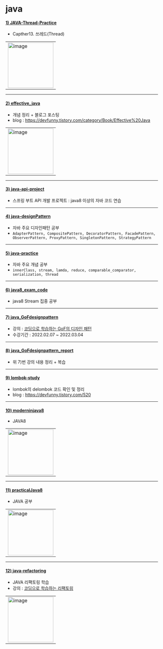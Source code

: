 # java

#### [1) JAVA-Thread-Practice](https://github.com/seohaebada/2021to2022/tree/master/java/JAVA-Thread-Practice)
- Capther13. 쓰레드(Thread)
<table><tr><td>
    <img width="150" alt="image" src="https://user-images.githubusercontent.com/87924260/206157231-1e5fe62c-2b5e-468f-8b4d-75d962d2389b.png">
</td></tr></table>

---

#### [2) effective_java](https://github.com/seohaebada/2021to2022/tree/master/java/effective_java)
- 개념 정리 + 블로그 포스팅
- blog : https://devfunny.tistory.com/category/Book/Effective%20Java
<table><tr><td>
    <img width="150" alt="image" src="https://user-images.githubusercontent.com/87924260/206157672-9e5be7ea-d2e7-426b-b0bb-174f1050e2b5.png">
</td></tr></table>

---

#### [3) java-api-project](https://github.com/seohaebada/2021to2022/tree/master/java/java-api-project)
- 스프링 부트 API 개발 프로젝트 : java8 이상의 자바 코드 연습

---

#### [4) java-designPattern](https://github.com/seohaebada/2021to2022/tree/master/java/java-designPattern)
- 자바 주요 디자인패턴 공부  
- `AdapterPattern, CompositePattern, DecoratorPattern, FacadePattern, ObserverPattern, ProxyPattern, SingletonPattern, StrategyPattern`

---

#### [5) java-practice](https://github.com/seohaebada/2021to2022/tree/master/java/java-practice/innerClass/src)
- 자바 주요 개념 공부  
- `innerClass, stream, lamda, reduce, comparable_comparator, serialization, thread`

---

#### [6) java8_exam_code](https://github.com/seohaebada/2021to2022/tree/master/java/java8_exam_code)
- java8 Stream 집중 공부

---

#### [7) java_GoFdesignpattern](https://github.com/seohaebada/2021to2022/tree/master/java/java_GoFdesignpattern)
- 강의 : [코딩으로 학습하는 GoF의 디자인 패턴](https://www.inflearn.com/course/%EB%94%94%EC%9E%90%EC%9D%B8-%ED%8C%A8%ED%84%B4)   
- 수강기간 : 2022.02.07 ~ 2022.03.04 

-----

#### [8) java_GoFdesignpattern_report](https://github.com/seohaebada/2021to2022/tree/master/java/java_GoFdesignpattern_report)
- 위 7)번 강의 내용 정리 + 복습   

---

#### [9) lombok-study](https://github.com/seohaebada/2021to2022/tree/master/java/lombok-study)
- lombok의 delombok 코드 확인 및 정리   
- blog  : https://devfunny.tistory.com/520

---

#### [10) moderninjava8](https://github.com/seohaebada/2021to2022/tree/master/java/moderninjava8)
- JAVA8
<table><tr><td>
    <img width="150" alt="image" src="https://user-images.githubusercontent.com/87924260/206160560-6614f887-1e47-4958-8d8b-c01f205c8047.png">
</td></tr></table>

---

#### [11) practicalJava8](https://github.com/seohaebada/2021to2022/tree/master/java/practicalJava8)
- JAVA 공부
<table><tr><td>
    <img width="150" alt="image" src="https://user-images.githubusercontent.com/87924260/206160775-913b2285-451d-406e-9bd3-6099e21d83ac.png">
</td></tr></table>

---

#### [12) java-refactoring](https://github.com/seohaebada/2021to2022/tree/master/java/java-refactoring)
- JAVA 리팩토링 학습
- 강의 : [코딩으로 학습하는 리팩토링](https://github.com/seohaebada/2021to2022/tree/master/java/java-refactoring)
<table><tr><td>
    <img width="150" alt="image" src="https://user-images.githubusercontent.com/87924260/207542491-7bc9fc65-8c59-4a9c-b213-2d1005b474b2.png">
</td></tr></table>

